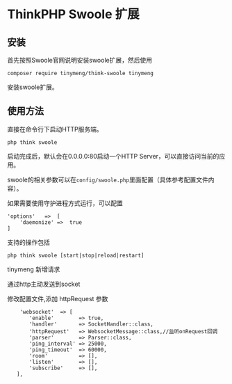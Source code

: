ThinkPHP Swoole 扩展
===============

## 安装

首先按照Swoole官网说明安装swoole扩展，然后使用
~~~
composer require tinymeng/think-swoole tinymeng
~~~
安装swoole扩展。

## 使用方法


直接在命令行下启动HTTP服务端。

~~~
php think swoole
~~~

启动完成后，默认会在0.0.0.0:80启动一个HTTP Server，可以直接访问当前的应用。

swoole的相关参数可以在`config/swoole.php`里面配置（具体参考配置文件内容）。

如果需要使用守护进程方式运行，可以配置

~~~
'options'   =>  [
    'daemonize' =>  true
]
~~~

支持的操作包括
~~~
php think swoole [start|stop|reload|restart]
~~~

tinymeng  新增请求

通过http主动发送到socket

修改配置文件,添加 httpRequest 参数

 ```
     'websocket'  => [
        'enable'        => true,
        'handler'       => SocketHandler::class,
        'httpRequest'   => WebsocketMessage::class,//监听onRequest回调
        'parser'        => Parser::class,
        'ping_interval' => 25000,
        'ping_timeout'  => 60000,
        'room'          => [],
        'listen'        => [],
        'subscribe'     => [],
    ],
 ```


